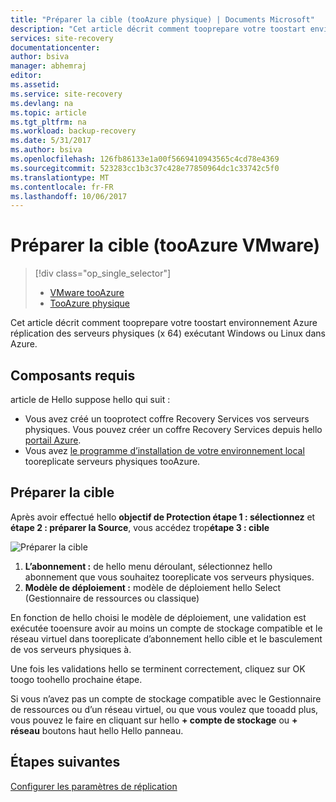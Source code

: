 ```yaml
---
title: "Préparer la cible (tooAzure physique) | Documents Microsoft"
description: "Cet article décrit comment tooprepare votre toostart environnement Azure réplication des serveurs physiques exécutant tooAzure Windows ou Linux."
services: site-recovery
documentationcenter: 
author: bsiva
manager: abhemraj
editor: 
ms.assetid: 
ms.service: site-recovery
ms.devlang: na
ms.topic: article
ms.tgt_pltfrm: na
ms.workload: backup-recovery
ms.date: 5/31/2017
ms.author: bsiva
ms.openlocfilehash: 126fb86133e1a00f5669410943565c4cd78e4369
ms.sourcegitcommit: 523283cc1b3c37c428e77850964dc1c33742c5f0
ms.translationtype: MT
ms.contentlocale: fr-FR
ms.lasthandoff: 10/06/2017
---
```

# <a name="prepare-target-vmware-tooazure"></a>Préparer la cible (tooAzure VMware)
> [!div class="op_single_selector"]
> * [VMware tooAzure](./site-recovery-prepare-target-vmware-to-azure.md)
> * [TooAzure physique](./site-recovery-prepare-target-physical-to-azure.md)

Cet article décrit comment tooprepare votre toostart environnement Azure réplication des serveurs physiques (x 64) exécutant Windows ou Linux dans Azure.

## <a name="prerequisites"></a>Composants requis

article de Hello suppose hello qui suit :
- Vous avez créé un tooprotect coffre Recovery Services vos serveurs physiques. Vous pouvez créer un coffre Recovery Services depuis hello [portail Azure](http://portal.azure.com "portail Azure").
- Vous avez [le programme d’installation de votre environnement local](./site-recovery-set-up-physical-to-azure.md) tooreplicate serveurs physiques tooAzure.

## <a name="prepare-target"></a>Préparer la cible

Après avoir effectué hello **objectif de Protection étape 1 : sélectionnez** et **étape 2 : préparer la Source**, vous accédez trop**étape 3 : cible**

![Préparer la cible](./media/site-recovery-prepare-target-physical-to-azure/prepare-target-physical-to-azure.png)

1. **L’abonnement :** de hello menu déroulant, sélectionnez hello abonnement que vous souhaitez tooreplicate vos serveurs physiques.
2. **Modèle de déploiement :** modèle de déploiement hello Select (Gestionnaire de ressources ou classique)

En fonction de hello choisi le modèle de déploiement, une validation est exécutée tooensure avoir au moins un compte de stockage compatible et le réseau virtuel dans tooreplicate d’abonnement hello cible et le basculement de vos serveurs physiques à.

Une fois les validations hello se terminent correctement, cliquez sur OK toogo toohello prochaine étape.

Si vous n’avez pas un compte de stockage compatible avec le Gestionnaire de ressources ou d’un réseau virtuel, ou que vous voulez que tooadd plus, vous pouvez le faire en cliquant sur hello **+ compte de stockage** ou **+ réseau** boutons haut hello Hello panneau.

## <a name="next-steps"></a>Étapes suivantes
[Configurer les paramètres de réplication](./site-recovery-setup-replication-settings-vmware.md)
